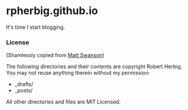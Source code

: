 rpherbig.github.io
==================

It's time I start blogging.

### License
(Shamlessly copied from [Matt Swanson](http://mdswanson.com))

The following directories and their contents are copyright Robert Herbig. You may not reuse anything therein without my permission:

* _drafts/
* _posts/

All other directories and files are MIT Licensed.
